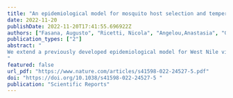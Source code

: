 ```yaml
---
title: "An epidemiological model for mosquito host selection and temperature-dependent transmission of West Nile virus"
date: 2022-11-20
publishDate: 2022-11-20T17:41:55.696922Z
authors: ["Fasana, Augusto", "Ricetti, Nicola", "Angelou,Anastasia", "Gomez-Ramirez, Jaime", "Ferraccioli, Federico", "Kioutsioukis,Ioannis", "Stilianakis, Nikolaos I."]
publication_types: ["2"]
abstract: "
We extend a previously developed epidemiological model for West Nile virus (WNV) infection in humans in Greece, employing laboratory-confirmed WNV cases and mosquito-specific characteristics of transmission, such as host selection and temperature-dependent transmission of the virus. Host selection was defined by bird host selection and human host selection, the latter accounting only for the fraction of humans that develop symptoms after the virus is acquired. To model the role of temperature on virus transmission, we considered five temperature intervals (≤ 19.25 °C; > 19.25 and < 21.75 °C; ≥ 21.75 and < 24.25 °C; ≥ 24.25 and < 26.75 °C; and > 26.75 °C). The capacity of the new model to fit human cases and the week of first case occurrence was compared with the original model and showed improved performance. The model was also used to infer further quantities of interest, such as the force of infection for different temperatures as well as mosquito and bird abundances. Our results indicate that the inclusion of mosquito-specific characteristics in epidemiological models of mosquito-borne diseases leads to improved modelling capacity.
"
featured: false  
url_pdf: "https://www.nature.com/articles/s41598-022-24527-5.pdf"
doi: "https://doi.org/10.1038/s41598-022-24527-5 "
publication: "Scientific Reports"
---
```

